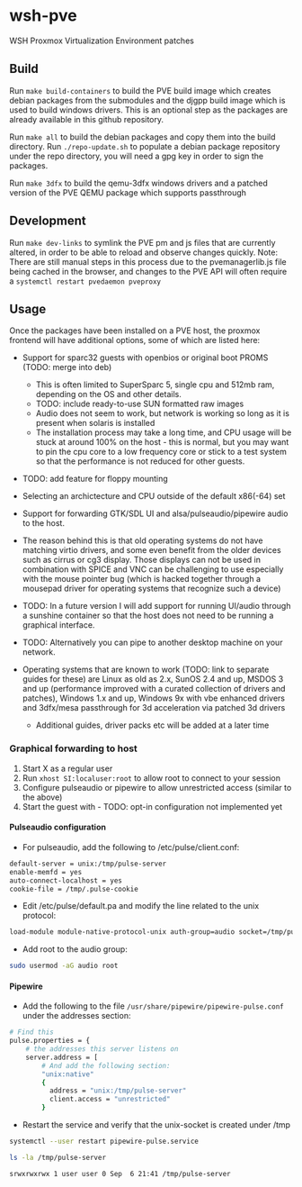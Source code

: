 # wsh-pve

WSH Proxmox Virtualization Environment patches

## Build

Run `make build-containers` to build the PVE build image which creates debian packages from the submodules and the djgpp build image which is used to build windows drivers.
This is an optional step as the packages are already available in this github repository.

Run `make all` to build the debian packages and copy them into the build directory.
Run `./repo-update.sh` to populate a debian package repository under the repo directory, you will need a gpg key in order to sign the packages.

Run `make 3dfx` to build the qemu-3dfx windows drivers and a patched version of the PVE QEMU package which supports passthrough

## Development

Run `make dev-links` to symlink the PVE pm and js files that are currently altered, in order to be able to reload and observe changes quickly.
Note: There are still manual steps in this process due to the pvemanagerlib.js file being cached in the browser, and changes to the PVE API will often require a `systemctl restart pvedaemon pveproxy`

## Usage

Once the packages have been installed on a PVE host, the proxmox frontend will have additional options, some of which are listed here:

* Support for sparc32 guests with openbios or original boot PROMS (TODO: merge into deb)
  * This is often limited to SuperSparc 5, single cpu and 512mb ram, depending on the OS and other details.
  * TODO: include ready-to-use SUN formatted raw images
  * Audio does not seem to work, but network is working so long as it is present when solaris is installed
  * The installation process may take a long time, and CPU usage will be stuck at around 100% on the host - this is normal, but you may want to pin the cpu core to a low frequency core or stick to a test system so that the performance is not reduced for other guests.

* TODO: add feature for floppy mounting

* Selecting an archictecture and CPU outside of the default x86(-64) set

* Support for forwarding GTK/SDL UI and alsa/pulseaudio/pipewire audio to the host.
* The reason behind this is that old operating systems do not have matching virtio drivers, and some even benefit from the older devices such as cirrus or cg3 display. Those displays can not be used in combination with SPICE and VNC can be challenging to use especially with the mouse pointer bug (which is hacked together through a mousepad driver for operating systems that recognize such a device)
* TODO: In a future version I will add support for running UI/audio through a sunshine container so that the host does not need to be running a graphical interface.
* TODO: Alternatively you can pipe to another desktop machine on your network.

* Operating systems that are known to work (TODO: link to separate guides for these) are Linux as old as 2.x, SunOS 2.4 and up, MSDOS 3 and up (performance improved with a curated collection of drivers and patches), Windows 1.x and up, Windows 9x with vbe enhanced drivers and 3dfx/mesa passthrough for 3d acceleration via patched 3d drivers
  * Additional guides, driver packs etc will be added at a later time

### Graphical forwarding to host

1. Start X as a regular user
2. Run `xhost SI:localuser:root` to allow root to connect to your session
3. Configure pulseaudio or pipewire to allow unrestricted access (similar to the above)
4. Start the guest with - TODO: opt-in configuration not implemented yet

#### Pulseaudio configuration

* For pulseaudio, add the following to /etc/pulse/client.conf:

```bash
default-server = unix:/tmp/pulse-server
enable-memfd = yes
auto-connect-localhost = yes
cookie-file = /tmp/.pulse-cookie
```

* Edit /etc/pulse/default.pa and modify the line related to the unix protocol:

```bash
load-module module-native-protocol-unix auth-group=audio socket=/tmp/pulse-server
```

* Add root to the audio group:

```bash
sudo usermod -aG audio root
```

#### Pipewire

* Add the following to the file `/usr/share/pipewire/pipewire-pulse.conf` under the addresses section:

```bash
# Find this
pulse.properties = {
    # the addresses this server listens on
    server.address = [
        # And add the following section:
        "unix:native"
        {
          address = "unix:/tmp/pulse-server"
          client.access = "unrestricted"
        }
```

* Restart the service and verify that the unix-socket is created under /tmp

```bash
systemctl --user restart pipewire-pulse.service

ls -la /tmp/pulse-server

srwxrwxrwx 1 user user 0 Sep  6 21:41 /tmp/pulse-server
```
